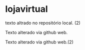 # lojavirtual

texto altrado no repositório local. (2)

Texto alterado via github web.

Texto alterado via github web.(2)
